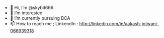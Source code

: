 - 👋 Hi, I’m @skybit666
- 👀 I’m interested 
- 🌱 I’m currently pursuing BCA
- 📫 How to reach me ; LinkendIn : http://linkedin.com/in/aakash-jotwani-066939318

